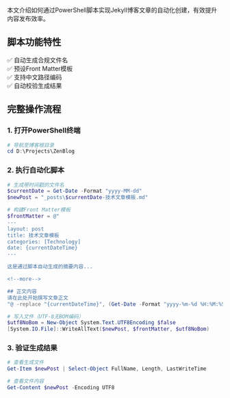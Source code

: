 ﻿---
layout: post
author: "Zengle"
categories: [Technology] 
tags: [automation, Jekyll]
image: flower-3.jpeg
---


本文介绍如何通过PowerShell脚本实现Jekyll博客文章的自动化创建，有效提升内容发布效率。

<!--more-->

## 脚本功能特性
✅ 自动生成合规文件名  
✅ 预设Front Matter模板  
✅ 支持中文路径编码  
✅ 自动校验生成结果

## 完整操作流程

### 1. 打开PowerShell终端
```powershell
# 导航至博客根目录
cd D:\Projects\ZenBlog
```

### 2. 执行自动化脚本
```powershell
# 生成带时间戳的文件名
$currentDate = Get-Date -Format "yyyy-MM-dd"
$newPost = "_posts\$currentDate-技术文章模板.md"

# 构建Front Matter模板
$frontMatter = @"
---
layout: post
title: 技术文章模板
categories: [Technology]
date: {currentDateTime}
---

这是通过脚本自动生成的摘要内容...

<!--more-->

## 正文内容
请在此处开始撰写文章正文
"@ -replace "{currentDateTime}", (Get-Date -Format "yyyy-%m-%d %H:%M:%S %z")

# 写入文件（UTF-8无BOM编码）
$utf8NoBom = New-Object System.Text.UTF8Encoding $false
[System.IO.File]::WriteAllText($newPost, $frontMatter, $utf8NoBom)
```

### 3. 验证生成结果
```powershell
# 查看生成文件
Get-Item $newPost | Select-Object FullName, Length, LastWriteTime

# 查看文件内容
Get-Content $newPost -Encoding UTF8
```